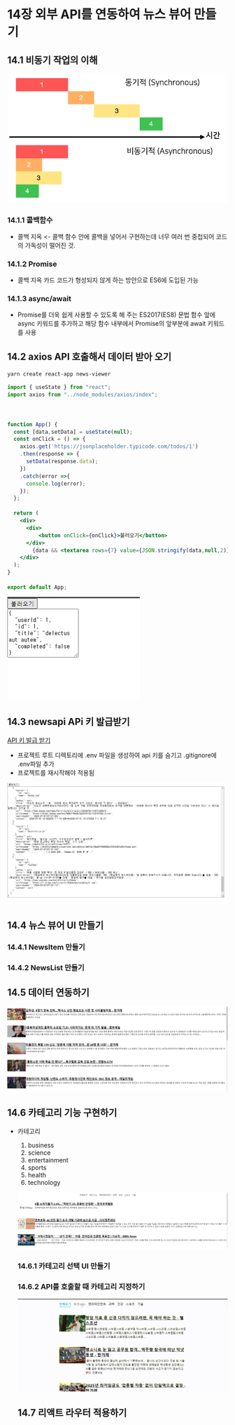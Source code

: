 # 14장 외부 API를 연동하여 뉴스 뷰어 만들기
## 14.1 비동기 작업의 이해
![alt text](image-9.png)

### 14.1.1 콜백함수
- 콜백 지옥 <- 콜백 함수 안에 콜백을 넣어서 구현하는데 너무 여러 번 중첩되어 코드의 가독성이 떨어진 것.

### 14.1.2 Promise
- 콜백 지옥 카드 코드가 형성되지 않게 하는 방안으로 ES6에 도입된 가능

### 14.1.3 async/await
- Promise를 더욱 쉽게 사용할 수 있도록 해 주는 ES2017(ES8) 문법
함수 앞에 async 키워드를 추가하고 해당 함수 내부에서 Promise의 앞부분에 await 키워드를 사용

## 14.2 axios API 호출해서 데이터 받아 오기
```prompt
yarn create react-app news-viewer
```

```jsx
import { useState } from "react";
import axios from "../node_modules/axios/index";



function App() {
  const [data,setData] = useState(null);
  const onClick = () => {
    axios.get('https://jsonplaceholder.typicode.com/todos/1')
    .then(response => {
      setData(response.data);
    })
    .catch(error =>{
      console.log(error);
    });
  };

  return (
    <div>
      <div>
          <button onClick={onClick}>불러오기</button>
      </div>
        {data && <textarea rows={7} value={JSON.stringify(data,null,2)} readOnly={true}/>}
    </div>
  );
}

export default App;
```
![alt text](image-10.png)

## 14.3 newsapi APi 키 발급받기
[API 키 발급 받기](https://newsapi.org/register)

- 프로젝트 루트 디렉토리에 .env 파일을 생성하여 api 키를 숨기고 .gitignore에 .env파일 추가
- 프로젝트를 재시작해야 적용됨

![alt text](image-11.png)

## 14.4 뉴스 뷰어 UI 만들기
### 14.4.1 NewsItem 만들기
### 14.4.2 NewsList 만들기

## 14.5 데이터 연동하기

![alt text](image-12.png)

## 14.6 카테고리 기능 구현하기
- 카테고리
  1. business
  2. science
  3. entertainment
  4. sports
  5. health
  6. technology

  ![alt text](image-13.png)

  ### 14.6.1 카테고리 선택 UI 만들기

  ### 14.6.2 API를 호출할 때 카테고리 지정하기

  ![alt text](<2024-07-03 19 33 21.gif>)

  ## 14.7 리액트 라우터 적용하기